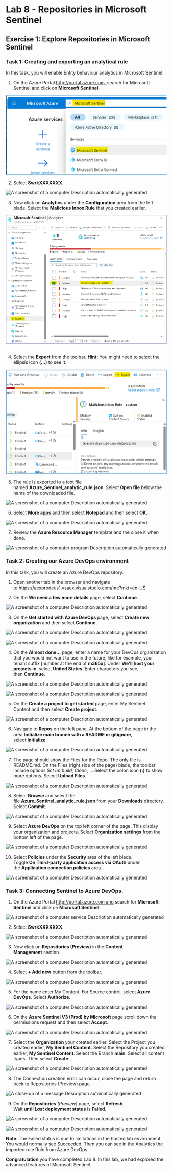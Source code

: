# Lab 8 - Repositories in Microsoft Sentinel

## Exercise 1: Explore Repositories in Microsoft Sentinel

### Task 1: Creating and exporting an analytical rule

In this task, you will enable Entity behaviour analytics in Microsoft
Sentinel.

1.  On the Azure Portal http://portal.azure.com, search for Microsoft
    Sentinel and click on **Microsoft Sentinel**.

![](./media/image1.png)

2.  Select **SwrkXXXXXXX**.

![A screenshot of a computer Description automatically
generated](./media/image2.png)

3.  Now click on **Analytics** under the **Configuration** area from the
    left blade. Select the **Malicious Inbox Rule** that you created
    earlier.

![](./media/image3.png) 

4.  Select the **Export** from the toolbar. **Hint:** You might need to
    select the ellipsis icon **(...)** to see it.

![](./media/image4.png)

5.  The rule is exported to a text file
    named **Azure_Sentinel_analytic_rule.json**. Select **Open
    file** below the name of the downloaded file.

![A screenshot of a computer Description automatically
generated](./media/image5.png)

6.  Select **More apps** and then select **Notepad** and then
    select **OK**.

![A screenshot of a computer Description automatically
generated](./media/image6.png)

7.  Review the **Azure Resource Manager** template and the close it when
    done.

![A screenshot of a computer program Description automatically
generated](./media/image7.png)

### Task 2: Creating our Azure DevOps environment

In this task, you will create an Azure DevOps repository.

1.  Open another tab in the browser and navigate
    to https://aexprodcus1.vsaex.visualstudio.com/me?mkt=en-US

2.  On the **We need a few more details** page, select **Continue**.

![A screenshot of a computer Description automatically
generated](./media/image8.png)

3.  On the **Get started with Azure DevOps** page, select **Create new
    organization** and then select **Continue**.

![A screenshot of a computer Description automatically
generated](./media/image9.png)

![A screenshot of a computer Description automatically
generated](./media/image10.png)

4.  On the **Almost done...** page, enter a name for your DevOps
    organization that you would not want to use in the future, like for
    example, your tenant suffix \[number at the end of **m365x**\].
    Under **We'll host your projects in**, select **United States**.
    Enter characters you see, then **Continue**.

![A screenshot of a computer Description automatically
generated](./media/image11.png)

![A screenshot of a computer Description automatically
generated](./media/image12.png)

5.  On the **Create a project to get started** page, enter My Sentinel
    Content and then select **Create project**.

![A screenshot of a computer Description automatically
generated](./media/image13.png)

6.  Navigate to **Repos** on the left pane. At the bottom of the page in
    the area **Initialize main branch with a README or gitignore**,
    select **Initialize**.

![A screenshot of a computer Description automatically
generated](./media/image14.png)

7.  The page should show the Files for the Repo. The only file is
    README.md. On the Files (right side of the page) blade, the toolbar
    include options *Set up build*, *Clone*, ... Select the colon
    icon **(:)** to show more options. Select **Upload Files**.

![A screenshot of a computer Description automatically
generated](./media/image15.png)

8.  Select **Browse** and select the
    file **Azure_Sentinel_analytic_rule.json** from
    your **Downloads** directory. Select **Commit**.

![A screenshot of a computer Description automatically
generated](./media/image16.png)

9.  Select **Azure DevOps** on the top left corner of the page. This
    display your organization and projects. Select **Organization
    settings** from the bottom left of the page.

![A screenshot of a computer Description automatically
generated](./media/image17.png)

10. Select **Policies** under the **Security** area of the left blade.
    Toggle **On** **Third-party application access via OAuth** under
    the **Application connection policies** area.

![A screenshot of a computer Description automatically
generated](./media/image18.png)

### Task 3: Connecting Sentinel to Azure DevOps.

1.  On the Azure Portal http://portal.azure.com and search
    for **Microsoft Sentinel** and click on **Microsoft Sentinel**.

![A screenshot of a computer service Description automatically
generated](./media/image19.png)

2.  Select **SwrkXXXXXXX**.

![A screenshot of a computer Description automatically
generated](./media/image20.png)

3.  Now click on **Repositories (Preview)** in the **Content
    Management** section.

![A screenshot of a computer Description automatically
generated](./media/image21.png)

4.  Select **+ Add new** button from the toolbar.

![A screenshot of a computer Description automatically
generated](./media/image22.png)

5.  For the name enter My Content. For Source control, select **Azure
    DevOps**. Select **Authorize**.

![A screenshot of a computer Description automatically
generated](./media/image23.png)

6.  On the **Azure Sentinel V3 (Prod) by Microsoft** page scroll down
    the permissions request and then select **Accept**.

![A screenshot of a computer Description automatically
generated](./media/image24.png)

7.  Select the **Organization** your created earlier. Select the Project
    you created earlier, **My Sentinel Content**. Select the Repository
    you created earlier, **My Sentinel Content**. Select the
    Branch **main**. Select all content types. Then select **Create**.

![A screenshot of a computer Description automatically
generated](./media/image25.png)

8.  The Connection creation error can occur, close the page and return
    back to Repositories (Preview) page.

![A close-up of a message Description automatically
generated](./media/image26.png)

9.  On the **Repositories** *(Preview)* page, select **Refresh**.
    Wait **until *Last* deployment status** is **Failed**.

![A screenshot of a computer Description automatically
generated](./media/image27.png)

![A screenshot of a computer Description automatically
generated](./media/image28.png)

**Note**: The Failed status is due to limitations in the hosted lab
environment. You would normally see Succeeded. Then you can see in the
Analytics the imported rule Rule from Azure DevOps.

**Congratulation** you have completed Lab 8. In this lab, we had
explored the advanced features of Microsoft Sentinel.
